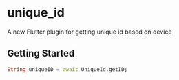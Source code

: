 # unique_id

A new Flutter plugin for getting unique id based on device

## Getting Started

```dart
String uniqueID = await UniqueId.getID;
```
